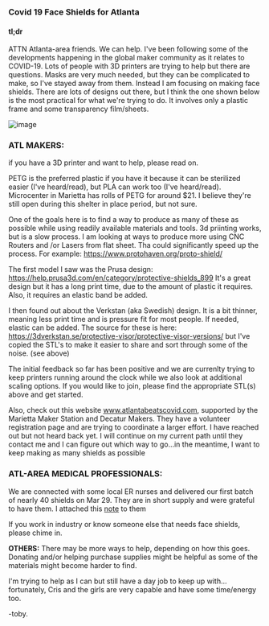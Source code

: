 ### Covid 19 Face Shields for Atlanta

#### tl;dr

ATTN Atlanta-area friends. We can help.
I've been following some of the developments happening in the global maker community as it relates to COVID-19. Lots of people with 3D printers are trying to help but there are questions. Masks are very much needed, but they can be complicated to make, so I've stayed away from them. Instead I am focusing on making face shields. There are lots of designs out there, but I think the one shown below is the most practical for what we're trying to do. It involves only a plastic frame and some transparency film/sheets.

![image](https://user-images.githubusercontent.com/28732130/77839446-cda6ca00-714a-11ea-9460-1a4e14842591.png)


### ATL MAKERS:
if you have a 3D printer and want to help, please read on. 

PETG is the preferred plastic if you have it because it can be sterilized easier (I've heard/read), but PLA can work too (I've heard/read). Microcenter in Marietta has rolls of PETG for around $21. I believe they're still open during this shelter in place period, but not sure.

One of the goals here is to find a way to produce as many of these as possible while using readily available materials and tools.  3d priinting works, but is a slow process.  I am looking at ways to produce more using CNC Routers and /or Lasers from flat sheet.  Tha could significantly speed up the process.  For example: https://www.protohaven.org/proto-shield/

The first model I saw was the Prusa design:  https://help.prusa3d.com/en/category/protective-shields_899  It's a great design but it has a long print time, due to the amount of plastic it requires.  Also, it requires an elastic band be added.

I then found out about the Verkstan (aka Swedish) design.  It is a bit thinner, meaning less print time and is pressure fit for most people.  If needed, elastic can be added.  The source for these is here: https://3dverkstan.se/protective-visor/protective-visor-versions/  but I've copied the STL's to make it easier to share and sort through some of the noise.  (see above)

The initial feedback so far has been positive and we are currenlty trying to keep printers running around the clock while we also look at additional scaling options.  If you would like to join, please find the appropriate STL(s)
above and get started.

Also, check out this website www.atlantabeatscovid.com, supported by the Marietta Maker Station and Decatur Makers.  They have a volunteer registration page and are trying to coordinate a larger effort.  I have reached out but not heard back yet.  I  will continue on my current path until they contact me and I can figure out which way to go...in the meantime, I want to keep making as many shields as possible

### ATL-AREA MEDICAL PROFESSIONALS:
We are connected with some local ER nurses and delivered our first batch of nearly 40 shields on Mar 29.  They are in short supply and were grateful to have them.  I attached this [note](Documents/Important-info-for-face-shields.md) to them

If you work in industry or know someone else that needs face shields, please chime in.

**OTHERS:** There may be more ways to help, depending on how this goes. Donating and/or helping purchase supplies might be helpful as some of the materials might become harder to find. 

I'm trying to help as I can but still have a day job to keep up with... fortunately, Cris and the girls are very capable and have some time/energy too. 

-toby.      
